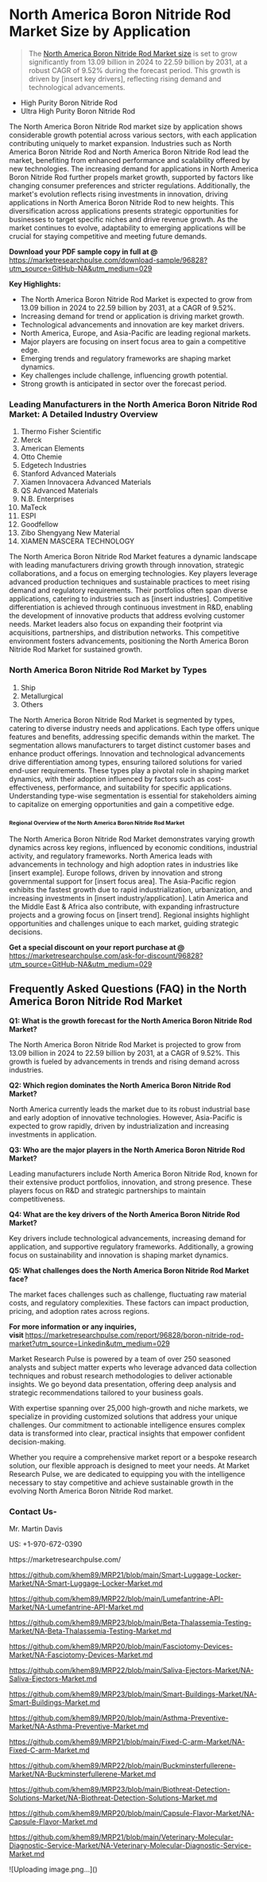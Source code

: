 <h1>North America Boron Nitride Rod Market&nbsp;Size by Application</h1><blockquote><p>The <a href="https://marketresearchpulse.com/download-sample/96828?utm_source=GitHub-NA&amp;utm_medium=029">North America Boron Nitride Rod Market size</a> is set to grow significantly from 13.09 billion in 2024 to 22.59 billion by 2031, at a robust CAGR of 9.52% during the forecast period. This growth is driven by [insert key drivers], reflecting rising demand and technological advancements.</p></blockquote><ul><li>High Purity Boron Nitride Rod<li> Ultra High Purity Boron Nitride Rod</li></ul><p>The North America Boron Nitride Rod market size by application shows considerable growth potential across various sectors, with each application contributing uniquely to market expansion. Industries such as North America Boron Nitride Rod and North America Boron Nitride Rod lead the market, benefiting from enhanced performance and scalability offered by new technologies. The increasing demand for applications in North America Boron Nitride Rod further propels market growth, supported by factors like changing consumer preferences and stricter regulations. Additionally, the market's evolution reflects rising investments in innovation, driving applications in North America Boron Nitride Rod to new heights. This diversification across applications presents strategic opportunities for businesses to target specific niches and drive revenue growth. As the market continues to evolve, adaptability to emerging applications will be crucial for staying competitive and meeting future demands.</p><p><strong>Download your PDF sample copy in full at @ </strong><a href="https://marketresearchpulse.com/download-sample/96828?utm_source=GitHub-NA&amp;utm_medium=029">https://marketresearchpulse.com/download-sample/96828?utm_source=GitHub-NA&amp;utm_medium=029</a></p><p><strong>Key Highlights: </strong></p><ul><li>The North America Boron Nitride Rod Market is expected to grow from 13.09 billion in 2024 to 22.59 billion by 2031, at a CAGR of 9.52%.</li><li>Increasing demand for trend or application is driving market growth.</li><li>Technological advancements and innovation are key market drivers.</li><li>North America, Europe, and Asia-Pacific are leading regional markets.</li><li>Major players are focusing on insert focus area to gain a competitive edge.</li><li>Emerging trends and regulatory frameworks are shaping market dynamics.</li><li>Key challenges include challenge, influencing growth potential.</li><li>Strong growth is anticipated in sector over the forecast period.</li></ul><h3>Leading Manufacturers in the North America Boron Nitride Rod Market: A Detailed Industry Overview</h3><ol><li>Thermo Fisher Scientific</li><li>Merck</li><li>American Elements</li><li>Otto Chemie</li><li>Edgetech Industries</li><li>Stanford Advanced Materials</li><li>Xiamen Innovacera Advanced Materials</li><li>QS Advanced Materials</li><li>N.B. Enterprises</li><li>MaTeck</li><li>ESPI</li><li>Goodfellow</li><li>Zibo Shengyang New Material</li><li>XIAMEN MASCERA TECHNOLOGY</li></ol><div class="flex max-w-full flex-col flex-grow"><div class="min-h-8 text-message flex w-full flex-col items-end gap-2 whitespace-normal break-words [.text-message+&amp;]:mt-5" dir="auto" data-message-author-role="assistant" data-message-id="fd8432e4-4910-450d-b182-61b7bfb0a01f" data-message-model-slug="gpt-4o"><div class="flex w-full flex-col gap-1 empty:hidden first:pt-[3px]"><div class="markdown prose w-full break-words dark:prose-invert light"><p>The North America Boron Nitride Rod Market features a dynamic landscape with leading manufacturers driving growth through innovation, strategic collaborations, and a focus on emerging technologies. Key players leverage advanced production techniques and sustainable practices to meet rising demand and regulatory requirements. Their portfolios often span diverse applications, catering to industries such as [insert industries]. Competitive differentiation is achieved through continuous investment in R&amp;D, enabling the development of innovative products that address evolving customer needs. Market leaders also focus on expanding their footprint via acquisitions, partnerships, and distribution networks. This competitive environment fosters advancements, positioning the North America Boron Nitride Rod Market for sustained growth.</p></div></div></div></div><h3>North America Boron Nitride Rod Market by Types</h3><ol><li>Ship<li> Metallurgical<li> Others</li></ol><div class="flex max-w-full flex-col flex-grow"><div class="min-h-8 text-message flex w-full flex-col items-end gap-2 whitespace-normal break-words [.text-message+&amp;]:mt-5" dir="auto" data-message-author-role="assistant" data-message-id="084470be-0bb7-4664-bddf-5156b4f41249" data-message-model-slug="gpt-4o-mini"><div class="flex w-full flex-col gap-1 empty:hidden first:pt-[3px]"><div class="markdown prose w-full break-words dark:prose-invert light"><p>The North America Boron Nitride Rod Market is segmented by types, catering to diverse industry needs and applications. Each type offers unique features and benefits, addressing specific demands within the market. The segmentation allows manufacturers to target distinct customer bases and enhance product offerings. Innovation and technological advancements drive differentiation among types, ensuring tailored solutions for varied end-user requirements. These types play a pivotal role in shaping market dynamics, with their adoption influenced by factors such as cost-effectiveness, performance, and suitability for specific applications. Understanding type-wise segmentation is essential for stakeholders aiming to capitalize on emerging opportunities and gain a competitive edge.</p></div></div></div></div><h3><span style="font-size: 11px;">Regional Overview of the North America Boron Nitride Rod Market</span></h3><div class="flex max-w-full flex-col flex-grow"><div class="min-h-8 text-message flex w-full flex-col items-end gap-2 whitespace-normal break-words [.text-message+&amp;]:mt-5" dir="auto" data-message-author-role="assistant" data-message-id="e9038762-ce64-4e30-91c9-9bd413514231" data-message-model-slug="gpt-4o-mini"><div class="flex w-full flex-col gap-1 empty:hidden first:pt-[3px]"><div class="markdown prose w-full break-words dark:prose-invert light"><p>The North America Boron Nitride Rod Market demonstrates varying growth dynamics across key regions, influenced by economic conditions, industrial activity, and regulatory frameworks. North America leads with advancements in technology and high adoption rates in industries like [insert example]. Europe follows, driven by innovation and strong governmental support for [insert focus area]. The Asia-Pacific region exhibits the fastest growth due to rapid industrialization, urbanization, and increasing investments in [insert industry/application]. Latin America and the Middle East &amp; Africa also contribute, with expanding infrastructure projects and a growing focus on [insert trend]. Regional insights highlight opportunities and challenges unique to each market, guiding strategic decisions.</p></div></div></div></div><p><strong>Get a special discount on your report purchase at @ </strong><a href="https://marketresearchpulse.com/ask-for-discount/96828?utm_source=GitHub-NA&amp;utm_medium=029">https://marketresearchpulse.com/ask-for-discount/96828?utm_source=GitHub-NA&amp;utm_medium=029</a></p><h2>Frequently Asked Questions (FAQ) in the North America Boron Nitride Rod Market</h2><p><strong>Q1: What is the growth forecast for the North America Boron Nitride Rod Market?</strong></p><p>The North America Boron Nitride Rod Market is projected to grow from 13.09 billion in 2024 to 22.59 billion by 2031, at a CAGR of 9.52%. This growth is fueled by advancements in trends and rising demand across industries.</p><p><strong>Q2: Which region dominates the North America Boron Nitride Rod Market?</strong></p><p>North America currently leads the market due to its robust industrial base and early adoption of innovative technologies. However, Asia-Pacific is expected to grow rapidly, driven by industrialization and increasing investments in application.</p><p><strong>Q3: Who are the major players in the North America Boron Nitride Rod Market?</strong></p><p>Leading manufacturers include North America Boron Nitride Rod, known for their extensive product portfolios, innovation, and strong presence. These players focus on R&amp;D and strategic partnerships to maintain competitiveness.</p><p><strong>Q4: What are the key drivers of the North America Boron Nitride Rod Market?</strong></p><p>Key drivers include technological advancements, increasing demand for application, and supportive regulatory frameworks. Additionally, a growing focus on sustainability and innovation is shaping market dynamics.</p><p><strong>Q5: What challenges does the North America Boron Nitride Rod Market face?</strong></p><p>The market faces challenges such as challenge, fluctuating raw material costs, and regulatory complexities. These factors can impact production, pricing, and adoption rates across regions.</p><p><strong>For more information or any inquiries, visit&nbsp;</strong><a href="https://marketresearchpulse.com/report/96828/boron-nitride-rod-market?utm_source=Linkedin&utm_medium=029">https://marketresearchpulse.com/report/96828/boron-nitride-rod-market?utm_source=Linkedin&utm_medium=029</a></p><p>Market Research Pulse is powered by a team of over 250 seasoned analysts and subject matter experts who leverage advanced data collection techniques and robust research methodologies to deliver actionable insights. We go beyond data presentation, offering deep analysis and strategic recommendations tailored to your business goals.</p><p>With expertise spanning over 25,000 high-growth and niche markets, we specialize in providing customized solutions that address your unique challenges. Our commitment to actionable intelligence ensures complex data is transformed into clear, practical insights that empower confident decision-making.</p><p>Whether you require a comprehensive market report or a bespoke research solution, our flexible approach is designed to meet your needs. At Market Research Pulse, we are dedicated to equipping you with the intelligence necessary to stay competitive and achieve sustainable growth in the evolving North America Boron Nitride Rod market.</p><h3><strong>Contact Us-</strong></h3><p>Mr. Martin Davis</p><p>US: +1-970-672-0390</p><p>https://marketresearchpulse.com/</p><p><a href="https://github.com/khem89/MRP21/blob/main/Smart-Luggage-Locker-Market/NA-Smart-Luggage-Locker-Market.md">https://github.com/khem89/MRP21/blob/main/Smart-Luggage-Locker-Market/NA-Smart-Luggage-Locker-Market.md</a></p><p><a href="https://github.com/khem89/MRP22/blob/main/Lumefantrine-API-Market/NA-Lumefantrine-API-Market.md">https://github.com/khem89/MRP22/blob/main/Lumefantrine-API-Market/NA-Lumefantrine-API-Market.md</a></p><p><a href="https://github.com/khem89/MRP23/blob/main/Beta-Thalassemia-Testing-Market/NA-Beta-Thalassemia-Testing-Market.md">https://github.com/khem89/MRP23/blob/main/Beta-Thalassemia-Testing-Market/NA-Beta-Thalassemia-Testing-Market.md</a></p><p><a href="https://github.com/khem89/MRP20/blob/main/Fasciotomy-Devices-Market/NA-Fasciotomy-Devices-Market.md">https://github.com/khem89/MRP20/blob/main/Fasciotomy-Devices-Market/NA-Fasciotomy-Devices-Market.md</a></p><p><a href="https://github.com/khem89/MRP22/blob/main/Saliva-Ejectors-Market/NA-Saliva-Ejectors-Market.md">https://github.com/khem89/MRP22/blob/main/Saliva-Ejectors-Market/NA-Saliva-Ejectors-Market.md</a></p><p><a href="https://github.com/khem89/MRP23/blob/main/Smart-Buildings-Market/NA-Smart-Buildings-Market.md">https://github.com/khem89/MRP23/blob/main/Smart-Buildings-Market/NA-Smart-Buildings-Market.md</a></p><p><a href="https://github.com/khem89/MRP20/blob/main/Asthma-Preventive-Market/NA-Asthma-Preventive-Market.md">https://github.com/khem89/MRP20/blob/main/Asthma-Preventive-Market/NA-Asthma-Preventive-Market.md</a></p><p><a href="https://github.com/khem89/MRP21/blob/main/Fixed-C-arm-Market/NA-Fixed-C-arm-Market.md">https://github.com/khem89/MRP21/blob/main/Fixed-C-arm-Market/NA-Fixed-C-arm-Market.md</a></p><p><a href="https://github.com/khem89/MRP22/blob/main/Buckminsterfullerene-Market/NA-Buckminsterfullerene-Market.md">https://github.com/khem89/MRP22/blob/main/Buckminsterfullerene-Market/NA-Buckminsterfullerene-Market.md</a></p><p><a href="https://github.com/khem89/MRP23/blob/main/Biothreat-Detection-Solutions-Market/NA-Biothreat-Detection-Solutions-Market.md">https://github.com/khem89/MRP23/blob/main/Biothreat-Detection-Solutions-Market/NA-Biothreat-Detection-Solutions-Market.md</a></p><p><a href="https://github.com/khem89/MRP20/blob/main/Capsule-Flavor-Market/NA-Capsule-Flavor-Market.md">https://github.com/khem89/MRP20/blob/main/Capsule-Flavor-Market/NA-Capsule-Flavor-Market.md</a></p><p><a href="https://github.com/khem89/MRP21/blob/main/Veterinary-Molecular-Diagnostic-Service-Market/NA-Veterinary-Molecular-Diagnostic-Service-Market.md">https://github.com/khem89/MRP21/blob/main/Veterinary-Molecular-Diagnostic-Service-Market/NA-Veterinary-Molecular-Diagnostic-Service-Market.md</a></p>
![Uploading image.png…]()

